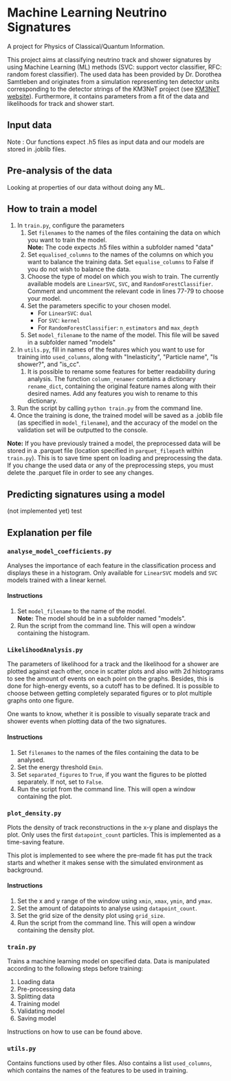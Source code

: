 # Machine Learning Neutrino Signatures
A project for Physics of Classical/Quantum Information.

This project aims at classifying neutrino track and shower signatures by using Machine Learning (ML) methods (SVC: support vector classifier, RFC: random forest classifier). The used data has been provided by Dr. Dorothea Samtleben and originates from a simulation representing ten detector units corresponding to the detector strings of the KM3NeT project (see [KM3NeT website](https://www.km3net.org/)). Furthermore, it contains parameters from a fit of the data and likelihoods for track and shower start.

## Input data
Note : Our functions expect .h5 files as input data and our models are stored in .joblib files.

## Pre-analysis of the data
Looking at properties of our data without doing any ML.

## How to train a model
1. In `train.py`, configure the parameters
	1. Set `filenames` to the names of the files containing the data on which you want to train the model.\
	**Note:** The code expects .h5 files within a subfolder named "data"
	2. Set `equalised_columns` to the names of the columns on which you want to balance the training data. Set `equalise_columns` to False if you do not wish to balance the data.
	3. Choose the type of model on which you wish to train. The currently available models are `LinearSVC`, `SVC`, and `RandomForestClassifier`. Comment and uncomment the relevant code in lines 77-79 to choose your model.
	4. Set the parameters specific to your chosen model.
		- For `LinearSVC`: `dual`
		- For `SVC`: `kernel`
		- For `RandomForestClassifier`: `n_estimators` and `max_depth`
	5. Set `model_filename` to the name of the model. This file will be saved in a subfolder named "models"
2. In `utils.py`, fill in names of the features which you want to use for training into `used_columns`, along with "Inelasticity", "Particle name", "Is shower?", and "is_cc".
	1. It is possible to rename some features for better readability during analysis. The function `column_renamer` contains a dictionary `rename_dict`, containing the original feature names along with their desired names. Add any features you wish to rename to this dictionary.
3. Run the script by calling `python train.py` from the command line.
4. Once the training is done, the trained model will be saved as a .joblib file (as specified in `model_filename`), and the accuracy of the model on the validation set will be outputted to the console.

**Note:** If you have previously trained a model, the preprocessed data will be stored in a .parquet file (location specified in `parquet_filepath` within `train.py`). This is to save time spent on loading and preprocessing the data. If you change the used data or any of the preprocessing steps, you must delete the .parquet file in order to see any changes. 

## Predicting signatures using a model
(not implemented yet)
test

## Explanation per file
### `analyse_model_coefficients.py`
Analyses the importance of each feature in the classification process and displays these in a histogram. Only available for `LinearSVC` models and `SVC` models trained with a linear kernel.

#### Instructions
1. Set `model_filename` to the name of the model.\
**Note:** The model should be in a subfolder named "models".
2. Run the script from the command line. This will open a window containing the histogram.

### `LikelihoodAnalysis.py`
The parameters of likelihood for a track and the likelihood for a shower are plotted against each other, once in scatter plots and also with 2d histograms to see the amount of events on each point on the graphs. Besides, this is done for high-energy events, so a cutoff has to be defined. It is possible to choose between getting completely separated figures or to plot multiple graphs onto one figure.

One wants to know, whether it is possible to visually separate track and shower events when plotting data of the two signatures.

#### Instructions
1. Set `filenames` to the names of the files containing the data to be analysed.
2. Set the energy threshold `Emin`.
3. Set `separated_figures` to `True`, if you want the figures to be plotted separately. If not, set to `False`.
4. Run the script from the command line. This will open a window containing the plot.

### `plot_density.py`
Plots the density of track reconstructions in the x-y plane and displays the plot. Only uses the first `datapoint_count` particles. This is implemented as a time-saving feature.

This plot is implemented to see where the pre-made fit has put the track starts and whether it makes sense with the simulated environment as background.

#### Instructions
1. Set the x and y range of the window using `xmin`, `xmax`, `ymin`, and `ymax`.
2. Set the amount of datapoints to analyse using `datapoint_count`.
3. Set the grid size of the density plot using `grid_size`.
4. Run the script from the command line. This will open a window containing the density plot.

### `train.py`
Trains a machine learning model on specified data. Data is manipulated according to the following steps before training:
1. Loading data
2. Pre-processing data
3. Splitting data
4. Training model
5. Validating model
6. Saving model

Instructions on how to use can be found above.

### `utils.py`
Contains functions used by other files. Also contains a list `used_columns`, which contains the names of the features to be used in training.